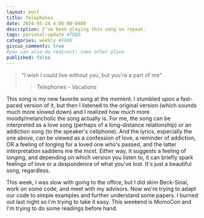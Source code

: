 ```yaml
---
layout: post
title: Telephones
date: 2024-05-24 4:00:00-0400
description: I've been playing this song on repeat.
tags: personal-update #TODO
categories: weekly #TODO
giscus_comments: true
#you can also do redirect: some other place
published: false
---
```


> "I wish I could live without you, but you're a part of me"
>> Telephones - Vacations

This song is my new favorite song at the moment. I stumbled upon a fast-paced version of it, but then I listened to the original version (which sounds much more slowed down) and I realized how much more moody/melancholic the song actually is. For me, the song can be interpreted as a love song (perhaps of a long-distance relationship) or an addiction song (to the speaker's cellphone). And the lyrics, especially the one above, can be viewed as a confession of love, a reminder of addiction, OR a feeling of longing for a loved one who's passed, and the latter interpretation saddens me the most. Either way, it suggests a feeling of longing, and depending on which version you listen to, it can briefly spark feelings of love or a despondence of what you've lost. It's just a beautiful song, regardless.

This week, I was slow with going to the office, but I did skim Beck-Sinai, work on some code, and meet with my advisors. Now we're trying to adapt our code to simple examples and further understand some papers. I burned out last night so I'm trying to take it easy. This weekend is MomoCon and I'm trying to do some readings before hand.

